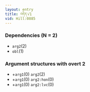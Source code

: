 ```yaml
---
layout: entry
title: འདེད་√1
vid: Hill:0885
---
```

### Dependencies (N = 2)
* `arg2`(2)
* `obl`(1)
### Argument structures with overt 2
* +`arg1`(0) `arg2`(2)
* +`arg1`(0) `arg2:hon`(0)
* +`arg1`(0) `arg2:lvc`(0)
